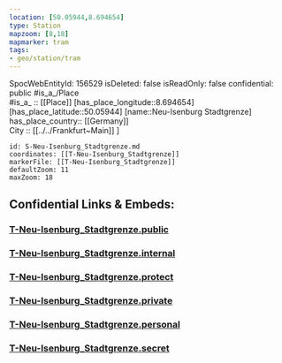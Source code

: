 ```yaml
---
location: [50.05944,8.694654] 
type: Station 
mapzoom: [8,18] 
mapmarker: tram 
tags:
- geo/station/tram
---
```

SpocWebEntityId: 156529
isDeleted: false
isReadOnly: false
confidential: public
#is_a_/Place  
#is_a_ :: [[Place]] 
[has_place_longitude::8.694654] 
[has_place_latitude::50.05944] 
[name::Neu-Isenburg Stadtgrenze] 
has_place_country:: [[Germany]]  
City :: [[../../Frankfurt~Main]] ] 


```leaflet
id: S-Neu-Isenburg_Stadtgrenze.md
coordinates: [[T-Neu-Isenburg_Stadtgrenze]] 
markerFile: [[T-Neu-Isenburg_Stadtgrenze]] 
defaultZoom: 11 
maxZoom: 18
```


## Confidential Links & Embeds: 

### [T-Neu-Isenburg_Stadtgrenze.public](/_public/\Earth\Continent\Europe\Europe~Central\Germany\Germany~West\Hessen\counties~Hessen\Frankfurt~Main\Stations-FFM~TT-Neu-Isenburg_Stadtgrenze.public.md) 

### [T-Neu-Isenburg_Stadtgrenze.internal](/_internal/\Earth\Continent\Europe\Europe~Central\Germany\Germany~West\Hessen\counties~Hessen\Frankfurt~Main\Stations-FFM~TT-Neu-Isenburg_Stadtgrenze.internal.md) 

### [T-Neu-Isenburg_Stadtgrenze.protect](/_protect/\Earth\Continent\Europe\Europe~Central\Germany\Germany~West\Hessen\counties~Hessen\Frankfurt~Main\Stations-FFM~TT-Neu-Isenburg_Stadtgrenze.protect.md) 

### [T-Neu-Isenburg_Stadtgrenze.private](/_private/\Earth\Continent\Europe\Europe~Central\Germany\Germany~West\Hessen\counties~Hessen\Frankfurt~Main\Stations-FFM~TT-Neu-Isenburg_Stadtgrenze.private.md) 

### [T-Neu-Isenburg_Stadtgrenze.personal](/_personal/\Earth\Continent\Europe\Europe~Central\Germany\Germany~West\Hessen\counties~Hessen\Frankfurt~Main\Stations-FFM~TT-Neu-Isenburg_Stadtgrenze.personal.md) 

### [T-Neu-Isenburg_Stadtgrenze.secret](/_secret/\Earth\Continent\Europe\Europe~Central\Germany\Germany~West\Hessen\counties~Hessen\Frankfurt~Main\Stations-FFM~TT-Neu-Isenburg_Stadtgrenze.secret.md)

